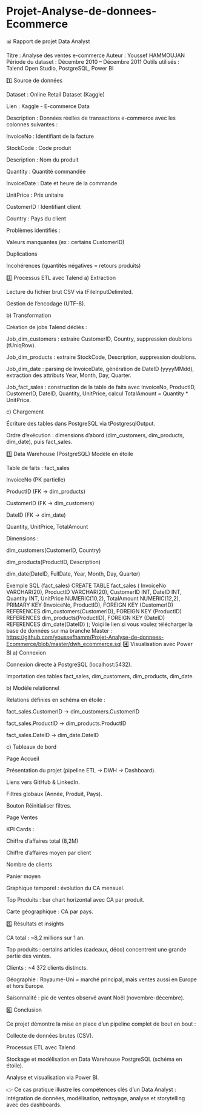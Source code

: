 # Projet-Analyse-de-donnees-Ecommerce

📊 Rapport de projet Data Analyst

Titre : Analyse des ventes e-commerce
Auteur : Youssef HAMMOUJAN
Période du dataset : Décembre 2010 – Décembre 2011
Outils utilisés : Talend Open Studio, PostgreSQL, Power BI

1️⃣ Source de données

Dataset : Online Retail Dataset (Kaggle)

Lien : Kaggle - E-commerce Data

Description : Données réelles de transactions e-commerce avec les colonnes suivantes :

InvoiceNo : Identifiant de la facture

StockCode : Code produit

Description : Nom du produit

Quantity : Quantité commandée

InvoiceDate : Date et heure de la commande

UnitPrice : Prix unitaire

CustomerID : Identifiant client

Country : Pays du client

Problèmes identifiés :

Valeurs manquantes (ex : certains CustomerID)

Duplications

Incohérences (quantités négatives = retours produits)

2️⃣ Processus ETL avec Talend
a) Extraction

Lecture du fichier brut CSV via tFileInputDelimited.

Gestion de l’encodage (UTF-8).

b) Transformation

Création de jobs Talend dédiés :

Job_dim_customers : extraire CustomerID, Country, suppression doublons (tUniqRow).

Job_dim_products : extraire StockCode, Description, suppression doublons.

Job_dim_date : parsing de InvoiceDate, génération de DateID (yyyyMMdd), extraction des attributs Year, Month, Day, Quarter.

Job_fact_sales : construction de la table de faits avec InvoiceNo, ProductID, CustomerID, DateID, Quantity, UnitPrice, calcul TotalAmount = Quantity * UnitPrice.

c) Chargement

Écriture des tables dans PostgreSQL via tPostgresqlOutput.

Ordre d’exécution : dimensions d’abord (dim_customers, dim_products, dim_date), puis fact_sales.

3️⃣ Data Warehouse (PostgreSQL)
Modèle en étoile

Table de faits : fact_sales

InvoiceNo (PK partielle)

ProductID (FK → dim_products)

CustomerID (FK → dim_customers)

DateID (FK → dim_date)

Quantity, UnitPrice, TotalAmount

Dimensions :

dim_customers(CustomerID, Country)

dim_products(ProductID, Description)

dim_date(DateID, FullDate, Year, Month, Day, Quarter)

Exemple SQL (fact_sales)
CREATE TABLE fact_sales (
    InvoiceNo VARCHAR(20),
    ProductID VARCHAR(20),
    CustomerID INT,
    DateID INT,
    Quantity INT,
    UnitPrice NUMERIC(10,2),
    TotalAmount NUMERIC(12,2),
    PRIMARY KEY (InvoiceNo, ProductID),
    FOREIGN KEY (CustomerID) REFERENCES dim_customers(CustomerID),
    FOREIGN KEY (ProductID) REFERENCES dim_products(ProductID),
    FOREIGN KEY (DateID) REFERENCES dim_date(DateID)
);
Voiçi le lien si vous voulez télécharger la base de données sur ma branche Master : https://github.com/youssefhamm/Projet-Analyse-de-donnees-Ecommerce/blob/master/dwh_ecommerce.sql
4️⃣ Visualisation avec Power BI
a) Connexion

Connexion directe à PostgreSQL (localhost:5432).

Importation des tables fact_sales, dim_customers, dim_products, dim_date.

b) Modèle relationnel

Relations définies en schéma en étoile :

fact_sales.CustomerID → dim_customers.CustomerID

fact_sales.ProductID → dim_products.ProductID

fact_sales.DateID → dim_date.DateID

c) Tableaux de bord

Page Accueil

Présentation du projet (pipeline ETL → DWH → Dashboard).

Liens vers GitHub & LinkedIn.

Filtres globaux (Année, Produit, Pays).

Bouton Réinitialiser filtres.

Page Ventes

KPI Cards :

Chiffre d’affaires total (8,2M)

Chiffre d’affaires moyen par client

Nombre de clients

Panier moyen

Graphique temporel : évolution du CA mensuel.

Top Produits : bar chart horizontal avec CA par produit.

Carte géographique : CA par pays.

5️⃣ Résultats et insights

CA total : ~8,2 millions sur 1 an.

Top produits : certains articles (cadeaux, déco) concentrent une grande partie des ventes.

Clients : ~4 372 clients distincts.

Géographie : Royaume-Uni = marché principal, mais ventes aussi en Europe et hors Europe.

Saisonnalité : pic de ventes observé avant Noël (novembre-décembre).

6️⃣ Conclusion

Ce projet démontre la mise en place d’un pipeline complet de bout en bout :

Collecte de données brutes (CSV).

Processus ETL avec Talend.

Stockage et modélisation en Data Warehouse PostgreSQL (schéma en étoile).

Analyse et visualisation via Power BI.

👉 Ce cas pratique illustre les compétences clés d’un Data Analyst : intégration de données, modélisation, nettoyage, analyse et storytelling avec des dashboards.
